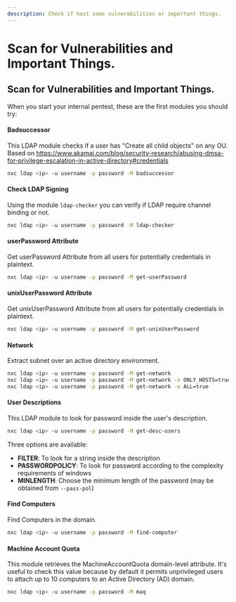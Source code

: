 ```yaml
---
description: Check if host some vulnerabilities or important things.
---
```


# Scan for Vulnerabilities and Important Things.

## Scan for Vulnerabilities and Important Things.

When you start your internal pentest, these are the first modules you should try:

#### Badsuccessor
This LDAP module checks if a user has "Create all child objects" on any OU.
Based on https://www.akamai.com/blog/security-research/abusing-dmsa-for-privilege-escalation-in-active-directory#credentials

```bash
nxc ldap <ip> -u username -p password -M badsuccessor
```

#### Check LDAP Signing

Using the module `ldap-checker` you can verify if LDAP require channel binding or not.

```bash
nxc ldap <ip> -u username -p password -M ldap-checker
```

#### userPassword Attribute
Get userPassword Attribute from all users for potentially credentials in plaintext.

```bash
nxc ldap <ip> -u username -p password -M get-userPassword
```

#### unixUserPassword Attribute 
Get unixUserPassword Attribute from all users for potentially credentials in plaintext.

```bash
nxc ldap <ip> -u username -p password -M get-unixUserPassword
```

#### Network
Extract subnet over an active directory environment.

```bash
nxc ldap <ip> -u username -p password -M get-network
nxc ldap <ip> -u username -p password -M get-network -o ONLY_HOSTS=true
nxc ldap <ip> -u username -p password -M get-network -o ALL=true
```

#### User Descriptions
This LDAP module to look for password inside the user's description.

```bash
nxc ldap <ip> -u username -p password -M get-desc-users
```
Three options are available:

* **FILTER**: To look for a string inside the description
* **PASSWORDPOLICY**: To look for password according to the complexity requirements of windows
* **MINLENGTH**: Choose the minimum length of the password (may be obtained from `--pass-pol`)

#### Find Computers
Find Computers in the domain.

```bash
nxc ldap <ip> -u username -p password -M find-computer
```

#### Machine Account Quota

This module retrieves the MachineAccountQuota domain-level attribute. It's useful to check this value because by default it permits unprivileged users to attach up to 10 computers to an Active Directory (AD) domain.

```bash
nxc ldap <ip> -u username -p password -M maq
```
